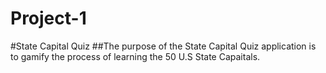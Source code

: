 # Project-1

#State Capital Quiz
##The purpose of the State Capital Quiz application is to gamify the process of learning the 50 U.S State Capaitals.
